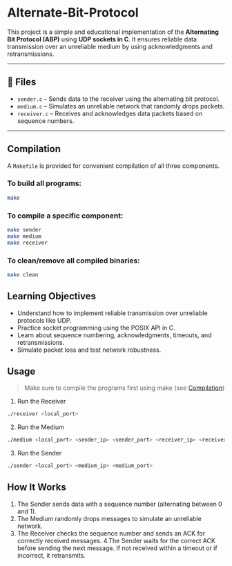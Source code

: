 # Alternate-Bit-Protocol

This project is a simple and educational implementation of the **Alternating Bit Protocol (ABP)** using **UDP sockets in C**. It ensures reliable data transmission over an unreliable medium by using acknowledgments and retransmissions.

---

## 📁 Files

- `sender.c`   – Sends data to the receiver using the alternating bit protocol.
- `medium.c`   – Simulates an unreliable network that randomly drops packets.
- `receiver.c` – Receives and acknowledges data packets based on sequence numbers.

---

## Compilation
A `Makefile` is provided for convenient compilation of all three components.

### To build all programs:

```bash
make
```

### To compile a specific component:
```bash
make sender
make medium
make receiver
```
### To clean/remove all compiled binaries:
```bash
make clean
```


## Learning Objectives
- Understand how to implement reliable transmission over unreliable protocols like UDP.
- Practice socket programming using the POSIX API in C.
- Learn about sequence numbering, acknowledgments, timeouts, and retransmissions.
- Simulate packet loss and test network robustness.


## Usage
> Make sure to compile the programs first using make (see [Compilation](#compilation))

1. Run the Receiver
```bash
./receiver <local_port>
```
2. Run the Medium
```bash
./medium <local_port> <sender_ip> <sender_port> <receiver_ip> <receiver_port> <loss_rate>
```
3. Run the Sender
```bash
./sender <local_port> <medium_ip> <medium_port>
```

## How It Works
1. The Sender sends data with a sequence number (alternating between 0 and 1).
2. The Medium randomly drops messages to simulate an unreliable network.
3. The Receiver checks the sequence number and sends an ACK for correctly received messages.
4.The Sender waits for the correct ACK before sending the next message. If not received within a timeout or if incorrect, it retransmits.


